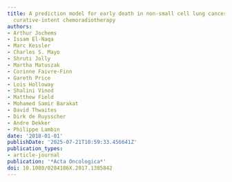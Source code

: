```yaml
---
title: A prediction model for early death in non-small cell lung cancer patients following
  curative-intent chemoradiotherapy
authors:
- Arthur Jochems
- Issam El-Naqa
- Marc Kessler
- Charles S. Mayo
- Shruti Jolly
- Martha Matuszak
- Corinne Faivre-Finn
- Gareth Price
- Lois Holloway
- Shalini Vinod
- Matthew Field
- Mohamed Samir Barakat
- David Thwaites
- Dirk de Ruysscher
- Andre Dekker
- Philippe Lambin
date: '2018-01-01'
publishDate: '2025-07-21T10:59:33.456641Z'
publication_types:
- article-journal
publication: '*Acta Oncologica*'
doi: 10.1080/0284186X.2017.1385842
---
```


